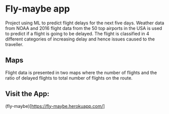 # Fly-maybe app

Project using ML to predict flight delays for the next five days.
Weather data from NOAA and 2016 flight data from the 50 top airports in the USA
is used to predict if a flight is going to be delayed. The flight is classified in 4 different categories of increasing delay and hence issues caused to the traveller.

## Maps
Flight data is presented in two maps where the number of flights and the  ratio of delayed flights to total number of flights on the route.

## Visit the App:
(fly-maybe)[https://fly-maybe.herokuapp.com/]
